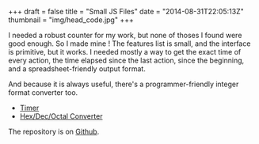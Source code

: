 +++
draft = false
title = "Small JS Files"
date = "2014-08-31T22:05:13Z"
thumbnail = "img/head_code.jpg"
+++

I needed a robust counter for my work, but none of thoses I found were good enough. So I made mine ! The features list is small, and the interface is primitive, but it works. I needed mostly a way to get the exact time of every action, the time elapsed since the last action, since the beginning, and a spreadsheet-friendly output format.

And because it is always useful, there's a programmer-friendly integer format converter too.

- [Timer](/projects/jscripts/chrono.html)
- [Hex/Dec/Octal Converter](/projects/jscripts/converter.html)

The repository is on [Github](https://github.com/Blizarre/jscripts).
